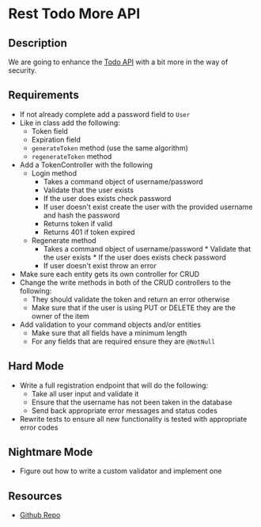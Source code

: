 # Rest Todo More API

## Description
We are going to enhance the [Todo API](https://github.com/tiy-lv-java-2016-11/todo-api) with a bit more in the way of security.

## Requirements
* If not already complete add a password field to `User`
* Like in class add the following:
	* Token field
	* Expiration field
	* `generateToken` method (use the same algorithm)
	* `regenerateToken` method
* Add a TokenController with the following
	* Login method
		* Takes a command object of username/password
		* Validate that the user exists
		* If the user does exists check password
		* If user doesn't exist create the user with the provided username and hash the password
		* Returns token if valid
		* Returns 401 if token expired
	* Regenerate method
		* Takes a command object of username/password
                * Validate that the user exists
                * If the user does exists check password
		* If user doesn't exist throw an error
* Make sure each entity gets its own controller for CRUD
* Change the write methods in both of the CRUD controllers to the following:
	* They should validate the token and return an error otherwise
	* Make sure that if the user is using PUT or DELETE they are the owner of the item
* Add validation to your command objects and/or entities
	* Make sure that all fields have a minimum length
	* For any fields that are required ensure they are `@NotNull`

## Hard Mode
* Write a full registration endpoint that will do the following:
	* Take all user input and validate it
	* Ensure that the username has not been taken in the database
	* Send back appropriate error messages and status codes
* Rewrite tests to ensure all new functionality is tested with appropriate error codes

## Nightmare Mode
* Figure out how to write a custom validator and implement one

## Resources
* [Github Repo](https://github.com/tiy-lv-java-2016-11/rest-todo-more)
